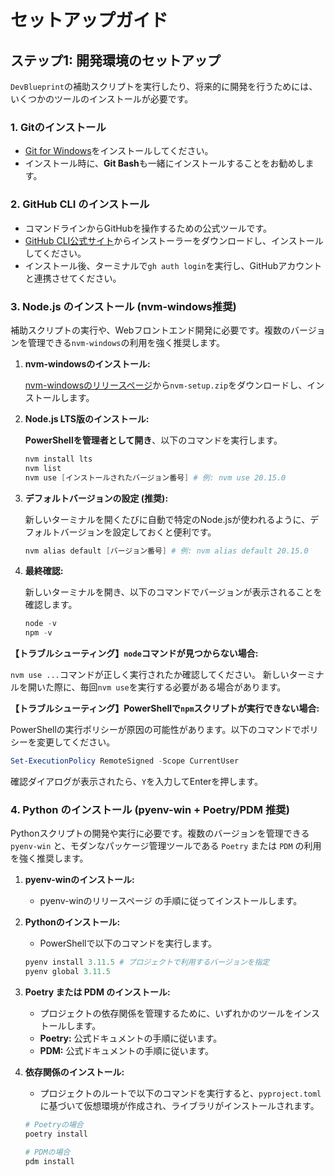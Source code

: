 # セットアップガイド

## ステップ1: 開発環境のセットアップ

`DevBlueprint`の補助スクリプトを実行したり、将来的に開発を行うためには、いくつかのツールのインストールが必要です。

### 1. Gitのインストール

- [Git for Windows](https://git-scm.com/download/win)をインストールしてください。
- インストール時に、**Git Bash**も一緒にインストールすることをお勧めします。

### 2. GitHub CLI のインストール

- コマンドラインからGitHubを操作するための公式ツールです。
- [GitHub CLI公式サイト](https://cli.github.com/)からインストーラーをダウンロードし、インストールしてください。
- インストール後、ターミナルで`gh auth login`を実行し、GitHubアカウントと連携させてください。

### 3. Node.js のインストール (nvm-windows推奨)

補助スクリプトの実行や、Webフロントエンド開発に必要です。複数のバージョンを管理できる`nvm-windows`の利用を強く推奨します。

1. **nvm-windowsのインストール:**

    [nvm-windowsのリリースページ](https://github.com/coreybutler/nvm-windows/releases)から`nvm-setup.zip`をダウンロードし、インストールします。

2. **Node.js LTS版のインストール:**

    **PowerShellを管理者として開き**、以下のコマンドを実行します。

    ```powershell
    nvm install lts
    nvm list
    nvm use [インストールされたバージョン番号] # 例: nvm use 20.15.0
    ```

3. **デフォルトバージョンの設定 (推奨):**

    新しいターミナルを開くたびに自動で特定のNode.jsが使われるように、デフォルトバージョンを設定しておくと便利です。

    ```powershell
    nvm alias default [バージョン番号] # 例: nvm alias default 20.15.0
    ```

4. **最終確認:**

    新しいターミナルを開き、以下のコマンドでバージョンが表示されることを確認します。

    ```powershell
    node -v
    npm -v
    ```

**【トラブルシューティング】`node`コマンドが見つからない場合:**

`nvm use ...`コマンドが正しく実行されたか確認してください。
新しいターミナルを開いた際に、毎回`nvm use`を実行する必要がある場合があります。

**【トラブルシューティング】PowerShellで`npm`スクリプトが実行できない場合:**

PowerShellの実行ポリシーが原因の可能性があります。以下のコマンドでポリシーを変更してください。

```powershell
Set-ExecutionPolicy RemoteSigned -Scope CurrentUser
```

確認ダイアログが表示されたら、`Y`を入力してEnterを押します。

### 4. Python のインストール (pyenv-win + Poetry/PDM 推奨)

Pythonスクリプトの開発や実行に必要です。複数のバージョンを管理できる `pyenv-win` と、モダンなパッケージ管理ツールである `Poetry` または `PDM` の利用を強く推奨します。

1. **pyenv-winのインストール:**
    - pyenv-winのリリースページ の手順に従ってインストールします。

2. **Pythonのインストール:**
    - PowerShellで以下のコマンドを実行します。

    ```powershell
    pyenv install 3.11.5 # プロジェクトで利用するバージョンを指定
    pyenv global 3.11.5
    ```

3. **Poetry または PDM のインストール:**
    - プロジェクトの依存関係を管理するために、いずれかのツールをインストールします。
    - **Poetry:** 公式ドキュメントの手順に従います。
    - **PDM:** 公式ドキュメントの手順に従います。

4. **依存関係のインストール:**
    - プロジェクトのルートで以下のコマンドを実行すると、`pyproject.toml` に基づいて仮想環境が作成され、ライブラリがインストールされます。

    ```bash
    # Poetryの場合
    poetry install

    # PDMの場合
    pdm install
    ```

